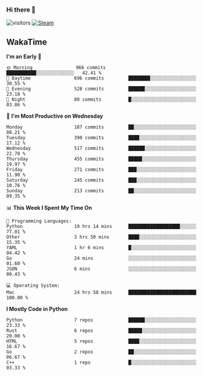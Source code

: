 ### Hi there 👋

![visitors](https://visitor-badge.glitch.me/badge?page_id=zhourunlai)
[![Steam](https://img.shields.io/badge/dynamic/json?url=https%3A%2F%2Fapi.swo.moe%2Fstats%2Fsteamgames%2F76561198285156854&query=count&color=0b1a37&label=Steam&labelColor=134375&logo=steam&suffix=+games&cacheSeconds=3600)](http://steamcommunity.com/profiles/76561198285156854)

## WakaTime
<!--START_SECTION:waka-->
**I'm an Early 🐤** 

```text
🌞 Morning                966 commits         ███████████░░░░░░░░░░░░░░   42.41 % 
🌆 Daytime                696 commits         ████████░░░░░░░░░░░░░░░░░   30.55 % 
🌃 Evening                528 commits         ██████░░░░░░░░░░░░░░░░░░░   23.18 % 
🌙 Night                  88 commits          █░░░░░░░░░░░░░░░░░░░░░░░░   03.86 % 
```
📅 **I'm Most Productive on Wednesday** 

```text
Monday                   187 commits         ██░░░░░░░░░░░░░░░░░░░░░░░   08.21 % 
Tuesday                  390 commits         ████░░░░░░░░░░░░░░░░░░░░░   17.12 % 
Wednesday                517 commits         ██████░░░░░░░░░░░░░░░░░░░   22.70 % 
Thursday                 455 commits         █████░░░░░░░░░░░░░░░░░░░░   19.97 % 
Friday                   271 commits         ███░░░░░░░░░░░░░░░░░░░░░░   11.90 % 
Saturday                 245 commits         ███░░░░░░░░░░░░░░░░░░░░░░   10.76 % 
Sunday                   213 commits         ██░░░░░░░░░░░░░░░░░░░░░░░   09.35 % 
```


📊 **This Week I Spent My Time On** 

```text
💬 Programming Languages: 
Python                   19 hrs 14 mins      ███████████████████░░░░░░   77.01 % 
Other                    3 hrs 50 mins       ████░░░░░░░░░░░░░░░░░░░░░   15.35 % 
YAML                     1 hr 6 mins         █░░░░░░░░░░░░░░░░░░░░░░░░   04.42 % 
Go                       24 mins             ░░░░░░░░░░░░░░░░░░░░░░░░░   01.60 % 
JSON                     6 mins              ░░░░░░░░░░░░░░░░░░░░░░░░░   00.43 % 

💻 Operating System: 
Mac                      24 hrs 58 mins      █████████████████████████   100.00 % 
```

**I Mostly Code in Python** 

```text
Python                   7 repos             ██████░░░░░░░░░░░░░░░░░░░   23.33 % 
Rust                     6 repos             █████░░░░░░░░░░░░░░░░░░░░   20.00 % 
HTML                     5 repos             ████░░░░░░░░░░░░░░░░░░░░░   16.67 % 
Go                       2 repos             ██░░░░░░░░░░░░░░░░░░░░░░░   06.67 % 
C++                      1 repo              █░░░░░░░░░░░░░░░░░░░░░░░░   03.33 % 
```




<!--END_SECTION:waka-->
